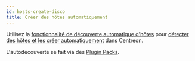 ```yaml
---
id: hosts-create-disco
title: Créer des hôtes automatiquement
---
```


Utilisez la [fonctionnalité de découverte automatique d'hôtes](../discovery/introduction.md) pour [détecter des hôtes et les créer automatiquement](../discovery/hosts-discovery.md) dans Centreon.

L'autodécouverte se fait via des [Plugin Packs](../pluginpacks.md).